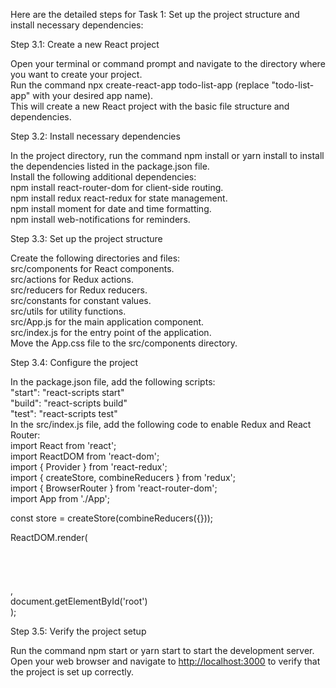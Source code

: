  
Here are the detailed steps for Task 1: Set up the project structure and install necessary dependencies:

Step 3.1: Create a new React project

Open your terminal or command prompt and navigate to the directory where you want to create your project.  
Run the command npx create-react-app todo-list-app (replace "todo-list-app" with your desired app name).  
This will create a new React project with the basic file structure and dependencies.

Step 3.2: Install necessary dependencies

In the project directory, run the command npm install or yarn install to install the dependencies listed in the package.json file.  
Install the following additional dependencies:  
npm install react-router-dom for client-side routing.  
npm install redux react-redux for state management.  
npm install moment for date and time formatting.  
npm install web-notifications for reminders.

Step 3.3: Set up the project structure

Create the following directories and files:  
src/components for React components.  
src/actions for Redux actions.  
src/reducers for Redux reducers.  
src/constants for constant values.  
src/utils for utility functions.  
src/App.js for the main application component.  
src/index.js for the entry point of the application.  
Move the App.css file to the src/components directory.

Step 3.4: Configure the project

In the package.json file, add the following scripts:  
"start": "react-scripts start"  
"build": "react-scripts build"  
"test": "react-scripts test"  
In the src/index.js file, add the following code to enable Redux and React Router:  
import React from 'react';  
import ReactDOM from 'react-dom';  
import { Provider } from 'react-redux';  
import { createStore, combineReducers } from 'redux';  
import { BrowserRouter } from 'react-router-dom';  
import App from './App';

const store = createStore(combineReducers({}));

ReactDOM.render(  
<Provider store={store}>  
<BrowserRouter>  
<App />  
</BrowserRouter>  
</Provider>,  
document.getElementById('root')  
);

Step 3.5: Verify the project setup

Run the command npm start or yarn start to start the development server.  
Open your web browser and navigate to [http://localhost:3000](http://localhost:3000/) to verify that the project is set up correctly.